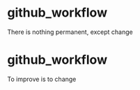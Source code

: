 # github_workflow
There is nothing permanent, except change
# github_workflow
To improve is to change
